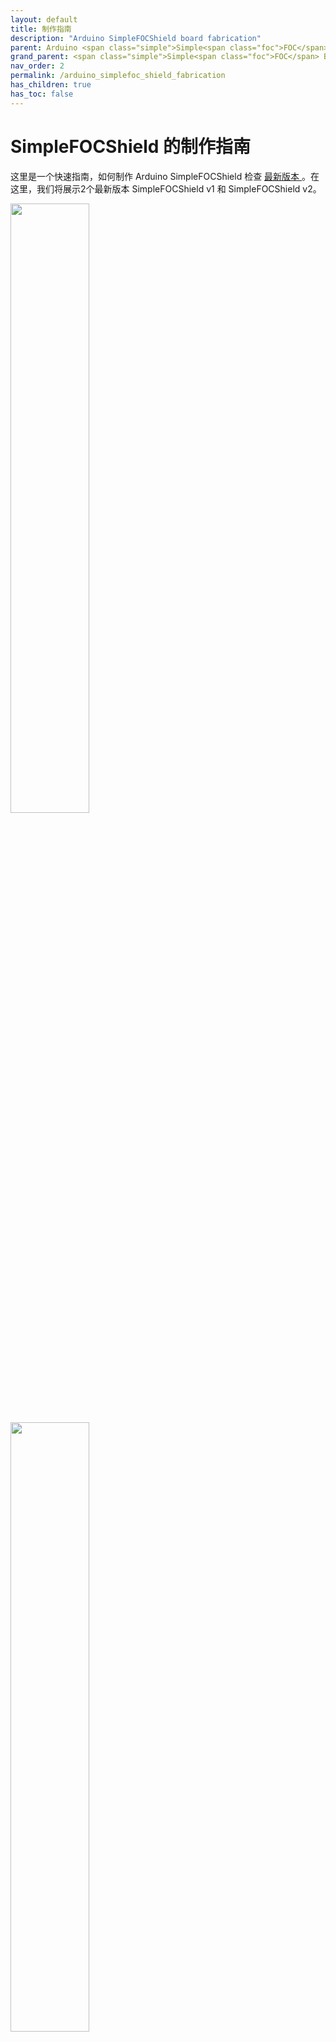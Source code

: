 ```yaml
---
layout: default
title: 制作指南
description: "Arduino SimpleFOCShield board fabrication"
parent: Arduino <span class="simple">Simple<span class="foc">FOC</span>Shield</span>
grand_parent: <span class="simple">Simple<span class="foc">FOC</span> Boards</span>
nav_order: 2
permalink: /arduino_simplefoc_shield_fabrication
has_children: true
has_toc: false
---
```

# SimpleFOCShield 的制作指南
这里是一个快速指南，如何制作 Arduino <span class="simple">Simple<span class="foc">FOC</span>Shield</span> 检查 [最新版本 <i class="fa fa-tag"></i>](https://github.com/simplefoc/Arduino-SimpleFOCShield/releases)。在这里，我们将展示2个最新版本 <span class="simple">Simple<span class="foc">FOC</span>Shield</span> v1 和 <span class="simple">Simple<span class="foc">FOC</span>Shield</span> v2。
    
<div class="image_icon width40" >
    <a href="arduino_simplefoc_shield_fabrication_v1" >
        <img style="width:50%;display:inline" src="https://raw.githubusercontent.com/simplefoc/Arduino-SimpleFOCShield/v1.3.3/images/top.png" > <img style="width:50%;display:inline" src="https://raw.githubusercontent.com/simplefoc/Arduino-SimpleFOCShield/v1.3.3/images/bottom.png" >
        <i class="fa fa-external-link-square fa-2x"></i>
        <p> <span class="simple">Simple<span class="foc">FOC</span>Shield</span> v1</p>
    </a>
</div>
<div class="image_icon width40" >
    <a href="arduino_simplefoc_shield_fabrication_v2" >
        <img style="width:50%;display:inline" src="https://raw.githubusercontent.com/simplefoc/Arduino-SimpleFOCShield/v2.0.4/images/top.png" > <img style="width:50%;display:inline" src="https://raw.githubusercontent.com/simplefoc/Arduino-SimpleFOCShield/v2.0.4/images/bottom.png" >
        <i class="fa fa-external-link-square fa-2x"></i>
        <p > <span class="simple">Simple<span class="foc">FOC</span>Shield</span> v2</p>
    </a>
</div>


## Board releases（板子的版本）
查看发布的时间表，点击 [这里](https://github.com/simplefoc/Arduino-SimpleFOCShield/releases) 

Version（版本）  | link（链接） | Release date（发布日期） | Comment（版本描述） 
----- | ----- | ---- | ----
*Simple**FOC**Shield* v1.3 |[release v1.3](https://github.com/simplefoc/Arduino-SimpleFOCShield/releases/tag/v1.3) | 04/20 | Inital release
*Simple**FOC**Shield* v1.3.1 | [release v1.3.1](https://github.com/simplefoc/Arduino-SimpleFOCShield/releases/tag/v1.3.1) | 07/20 | added Nucleo stacking support
*Simple**FOC**Shield* v1.3.2 |[release v1.3.2](https://github.com/simplefoc/Arduino-SimpleFOCShield/releases/tag/v1.3.2) | 09/20 | added I2C pullups
*Simple**FOC**Shield* v1.3.3 |[release v1.3.3](https://github.com/simplefoc/Arduino-SimpleFOCShield/releases/tag/v1.3.3) | 11/20 | addapted L6234 circuit + full Arduino header
*Simple**FOC**Shield* v2.0 |[release v2.0](https://github.com/simplefoc/Arduino-SimpleFOCShield/releases/tag/v2.0) | 01/21 | - 3A in-line current sensing <br>- 5V regulator <br>- new pinout for hardware config 
*Simple**FOC**Shield* v2.0.1 |[release v2.0.1](https://github.com/simplefoc/Arduino-SimpleFOCShield/releases/tag/v2.0.1) | 01/21 | - reduced via size <br> - configurable range
*Simple**FOC**Shield* v2.0.2 |[release v2.0.2](https://github.com/simplefoc/Arduino-SimpleFOCShield/releases) | 01/21 | replaced 7805(connected to 5V) with 7808 (connected to VIN) to be compatible with stm32 Nucleo-64






## Fully assembled versions（完全装配好的版本）
从我们的 [商店](https://simplefoc.com/simplefoc_shield_product) 订购测试好和组装好的 Arduino <span class="simple">Simple<span class="foc">FOC</span>Shield</span> 。

